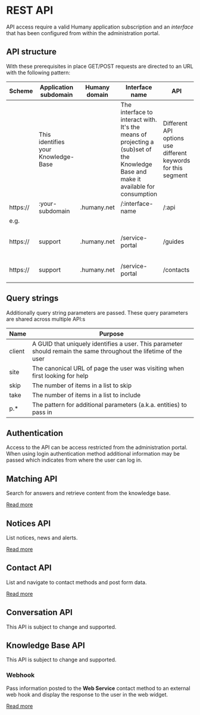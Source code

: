 # REST API

API access require a valid Humany application subscription and an *interface* that has been configured from within the administration portal.

## API structure

With these prerequisites in place GET/POST requests are directed to an URL with the following pattern:

| Scheme | Application subdomain | Humany domain  | Interface name   | API       | Optional | |
|--------|-----------------------|-------------|---------------------|-----------|----------|-|
| | This identifies your Knowledge-Base | | The interface to interact with. It's the means of projecting a (sub)set of the Knowledge Base and make it available for consumption | Different API options use different keywords for this segment | Depending on the specific API additional segments may be used |
| https:// | :your-subdomain     | .humany.net | /:interface-name    | /:api     | /:id-or-other
| e.g.     |                     |             |                     |           |
| https:// | support             | .humany.net | /service-portal     | /guides    | /123 | *Get the guide with id 123*
| https:// | support             | .humany.net | /service-portal     | /contacts  | | *List all contacft methods*

## Query strings

Additionally query string parameters are passed. These query parameters are shared across multiple API:s

| Name   | Purpose |
|--------|---------|
| client | A GUID that uniquely identifies a user. This parameter should remain the same throughout the lifetime of the user |
| site | The canonical URL of page the user was visiting when first looking for help |
| skip | The number of items in a list to skip |
| take | The number of items in a list to include |
| p.* | The pattern for additional parameters (a.k.a. entities) to pass in |

## Authentication

Access to the API can be access restricted from the administration portal. When using login authentication method additional information may be passed which indicates from where the user can log in. 

## Matching API

Search for answers and retrieve content from the knowledge base.

[Read more](matching.md)

## Notices API

List notices, news and alerts.

[Read more](notices.md)

## Contact API

List and navigate to contact methods and post form data.

[Read more](contact.md)

## Conversation API

This API is subject to change and supported.

## Knowledge Base API

This API is subject to change and supported.

### Webhook

Pass information posted to the **Web Service** contact method to an external web hook and display the response to the user in the web widget.

[Read more](webhook.md)
